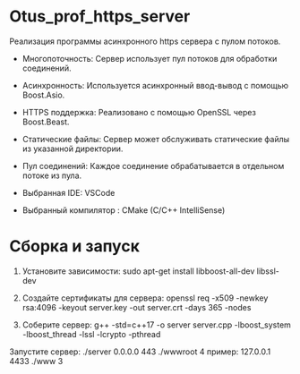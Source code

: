 # Otus_prof_https_server

Реализация программы асинхронного https сервера с пулом потоков.

* Многопоточность: Сервер использует пул потоков для обработки соединений.
* Асинхронность: Используется асинхронный ввод-вывод с помощью Boost.Asio.
* HTTPS поддержка: Реализовано с помощью OpenSSL через Boost.Beast.
* Статические файлы: Сервер может обслуживать статические файлы из указанной директории.
* Пул соединений: Каждое соединение обрабатывается в отдельном потоке из пула.

* Выбранная IDE: VSCode
* Выбранный компилятор : CMake (C/С++ IntelliSense)


# Сборка и запуск

1. Установите зависимости:
sudo apt-get install libboost-all-dev libssl-dev

2. Создайте сертификаты для сервера:
openssl req -x509 -newkey rsa:4096 -keyout server.key -out server.crt -days 365 -nodes

3. Соберите сервер:
g++ -std=c++17 -o server server.cpp -lboost_system -lboost_thread -lssl -lcrypto -pthread

Запустите сервер:
./server 0.0.0.0 443 ./wwwroot 4
пример:
127.0.0.1 4433 ./www 3
